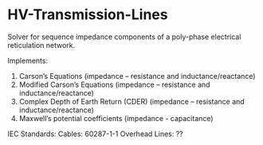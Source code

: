 # HV-Transmission-Lines
Solver for sequence impedance components of a poly-phase electrical reticulation network.

Implements:
1.	Carson’s Equations 			              (impedance – resistance and inductance/reactance)
2.	Modified Carson’s Equations 		      (impedance – resistance and inductance/reactance)
3.	Complex Depth of Earth Return (CDER) 	(impedance – resistance and inductance/reactance)
4.	Maxwell’s potential coefficients 	    (impedance - capacitance)

IEC Standards:
Cables: 60287-1-1
Overhead Lines: ??
